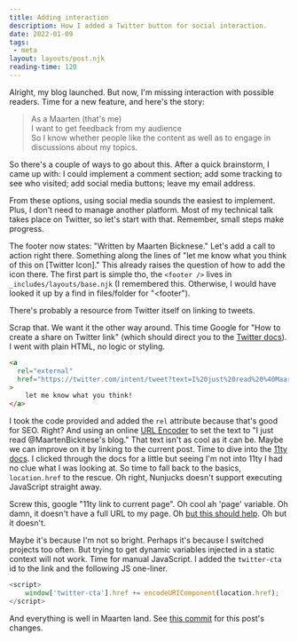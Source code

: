 ```yaml
---
title: Adding interaction
description: How I added a Twitter button for social interaction.
date: 2022-01-09
tags:
 - meta
layout: layouts/post.njk
reading-time: 120
---
```

Alright, my blog launched. But now, I'm missing interaction with possible readers. Time for a new feature, and here's the story:

> As a Maarten (that's me)  
> I want to get feedback from my audience  
> So I know whether people like the content as well as to engage in discussions about my topics.

So there's a couple of ways to go about this. After a quick brainstorm, I came up with: I could implement a comment section; add some tracking to see who visited; add social media buttons; leave my email address.

From these options, using social media sounds the easiest to implement. Plus, I don't need to manage another platform. Most of my technical talk takes place on Twitter, so let's start with that. Remember, small steps make progress.

The footer now states: "Written by Maarten Bicknese." Let's add a call to action right there. Something along the lines of "let me know what you think of this on [Twitter Icon]." This already raises the question of how to add the icon there. The first part is simple tho, the `<footer />` lives in `_includes/layouts/base.njk` (I remembered this. Otherwise, I would have looked it up by a find in files/folder for "<footer").

There's probably a resource from Twitter itself on linking to tweets.

Scrap that. We want it the other way around. This time Google for "How to create a share on Twitter link" (which should direct you to the [Twitter docs](https://developer.twitter.com/en/docs/twitter-for-websites/tweet-button/overview)). I went with plain HTML, no logic or styling.

```html
<a 
  rel="external" 
  href="https://twitter.com/intent/tweet?text=I%20just%20read%20%40MaartenBicknese%27s%20blog"
>
    let me know what you think!
</a>
```
I took the code provided and added the `rel` attribute because that's good for SEO. Right? And using an online [URL Encoder](https://www.urlencoder.org) to set the text to "I just read @MaartenBicknese's blog." That text isn't as cool as it can be. Maybe we can improve on it by linking to the current post. Time to dive into the [11ty docs](https://www.11ty.dev/docs/). I clicked through the docs for a little but seeing I'm not into 11ty I had no clue what I was looking at. So time to fall back to the basics, `location.href` to the rescue. Oh right, Nunjucks doesn't support executing JavaScript straight away.

Screw this, google "11ty link to current page". Oh cool ah 'page' variable. Oh damn, it doesn't have a full URL to my page. Oh [but this should help](https://stackoverflow.com/questions/60309000/generating-full-urls-on-eleventy-and-netlify). Oh but it doesn't.

Maybe it's because I'm not so bright. Perhaps it's because I switched projects too often. But trying to get dynamic variables injected in a static context will not work. Time for manual JavaScript. I added the `twitter-cta` id to the link and the following JS one-liner.

```javascript
<script>
    window['twitter-cta'].href += encodeURIComponent(location.href);
</script>
```

And everything is well in Maarten land. See [this commit](https://github.com/mbicknese/thoughts/commit/48758ce24ac60fd5d6bc2644c0603525f95b99bf) for this post's changes.
